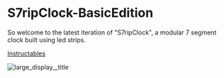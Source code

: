 # S7ripClock-BasicEdition
So welcome to the latest iteration of "S7ripClock", a modular 7 segment clock built using led strips.

[Instructables](https://www.instructables.com/S7ripClock-Basic-Edition/)

![large_display__title](https://github.com/Dynamize100/S7ripClock-BasicEdition/assets/13007211/823dc5eb-63a6-410f-843b-5a15a2b235be)
